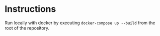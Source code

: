 # Instructions

Run locally with docker by executing `docker-compose up --build` from the root of the repository.
